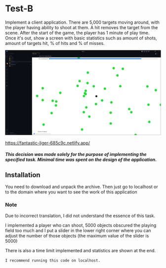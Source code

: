 # Test-B

Implement a client application.
There are 5,000 targets moving around, with the player having ability to shoot at them. A hit removes the target from the scene. After the start of the game, the player has 1 minute of play time. Once it's out, show a screen with basic statistics such as amount of shots, amount of targets hit, % of hits and % of misses.

<img src="ReadMeFiles/Screen.png">

https://fantastic-liger-685c9c.netlify.app/

##### This decision was made solely for the purpose of implementing the specified task. **Minimal time** was spent on the design of the application.

## Installation

You need to download and unpack the archive.
Then just go to localhost or to the domain where you want to see the work of this application


### Note

Due to incorrect translation, I did not understand the essence of this task.

I implemented a player who can shoot, 5000 objects obscured the playing field too much and I put a slider in the lower right corner where you can adjust the number of those objects (the maximum value of the slider is 5000)

There is also a time limit implemented and statistics are shown at the end.

```I recommend running this code on localhost.```
